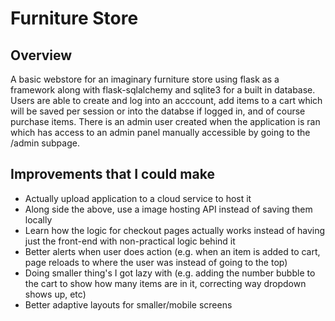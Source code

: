 <h1>Furniture Store</h1>
<h2>Overview</h2>
A basic webstore for an imaginary furniture store using flask as a framework along with flask-sqlalchemy and sqlite3 for a built in database. 
Users are able to create and log into an acccount, add items to a cart which will be saved per session or into the databse if logged in, and of course purchase items. 
There is an admin user created when the application is ran which has access to an admin panel manually accessible by going to the /admin subpage.

<h2>Improvements that I could make</h2>
<ul>
    <li>Actually upload application to a cloud service to host it</li>
    <li>Along side the above, use a image hosting API instead of saving them locally</li>
    <li>Learn how the logic for checkout pages actually works instead of having just the front-end with non-practical logic behind it</li>
    <li>Better alerts when user does action (e.g. when an item is added to cart, page reloads to where the user was instead of going to the top)</li>
    <li>Doing smaller thing's I got lazy with (e.g. adding the number bubble to the cart to show how many items are in it, correcting way dropdown shows up, etc)</li>
    <li>Better adaptive layouts for smaller/mobile screens</li>
</ul>
